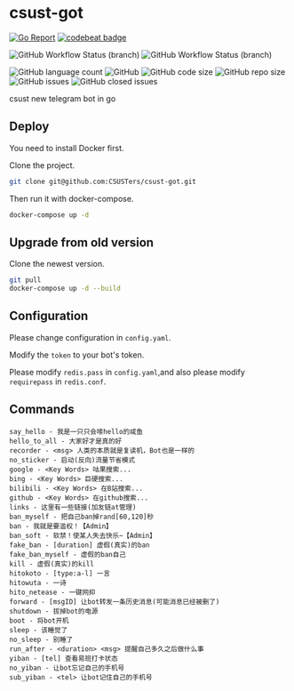 # csust-got

[![Go Report](https://goreportcard.com/badge/github.com/csusters/csust-got)](https://goreportcard.com/report/github.com/csusters/csust-got)
[![codebeat badge](https://codebeat.co/badges/4d134b7f-e345-4378-b00d-7ab2177b94bc)](https://codebeat.co/projects/github-com-csusters-csust-got-master)

![GitHub Workflow Status (branch)](https://img.shields.io/github/workflow/status/CSUSTers/csust-got/Test/master?label=master%20test)
![GitHub Workflow Status (branch)](https://img.shields.io/github/workflow/status/CSUSTers/csust-got/Test/dev?label=dev%20test)

![GitHub language count](https://img.shields.io/github/languages/count/csusters/csust-got)
![GitHub](https://img.shields.io/github/license/csusters/csust-got)
![GitHub code size](https://img.shields.io/github/languages/code-size/csusters/csust-got)
![GitHub repo size](https://img.shields.io/github/repo-size/csusters/csust-got)
![GitHub issues](https://img.shields.io/github/issues/csusters/csust-got)
![GitHub closed issues](https://img.shields.io/github/issues-closed/csusters/csust-got)

csust new telegram bot in go

## Deploy

You need to install Docker first.

Clone the project.

```bash
git clone git@github.com:CSUSTers/csust-got.git
```

Then run it with docker-compose.

```bash
docker-compose up -d
```

## Upgrade from old version

Clone the newest version.

```bash
git pull
docker-compose up -d --build
```

## Configuration

Please change configuration in `config.yaml`.

Modify the `token` to your bot's token.

Please modify `redis.pass` in `config.yaml`,and also please modify `requirepass` in `redis.conf`.

## Commands

``` text
say_hello - 我是一只只会嗦hello的咸鱼
hello_to_all - 大家好才是真的好
recorder - <msg> 人类的本质就是复读机，Bot也是一样的
no_sticker - 启动(反向)流量节省模式
google - <Key Words> 咕果搜索...
bing - <Key Words> 巨硬搜索...
bilibili - <Key Words> 在B站搜索...
github - <Key Words> 在github搜索...
links - 这里有一些链接(加友链at管理)
ban_myself - 把自己ban掉rand[60,120]秒
ban - 我就是要滥权！【Admin】
ban_soft - 软禁！使某人失去快乐~【Admin】
fake_ban - [duration] 虚假(真实)的ban
fake_ban_myself - 虚假的ban自己
kill - 虚假(真实)的kill
hitokoto - [type:a-l] 一言
hitowuta - 一诗
hito_netease - 一键网抑
forward - [msgID] 让bot转发一条历史消息(可能消息已经被删了)
shutdown - 拔掉bot的电源
boot - 将bot开机
sleep - 该睡觉了
no_sleep - 别睡了
run_after - <duration> <msg> 提醒自己多久之后做什么事
yiban - [tel] 查看易班打卡状态
no_yiban - 让bot忘记自己的手机号
sub_yiban - <tel> 让bot记住自己的手机号
```

